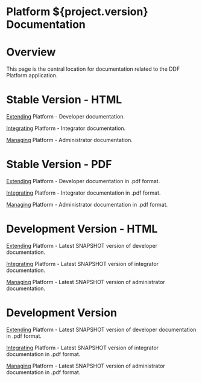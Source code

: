 Platform ${project.version} Documentation
==========

# Overview

This page is the central location for documentation related to the DDF Platform application.

# Stable Version - HTML

[Extending](http://artifacts.codice.org/service/local/repositories/public/content/ddf/platform/docs/${project.version}/docs-${project.version}-Extending.html) Platform - Developer documentation.

[Integrating](http://artifacts.codice.org/service/local/repositories/public/content/ddf/platform/docs/${project.version}/docs-${project.version}-Integrating.html) Platform - Integrator documentation.

[Managing](http://artifacts.codice.org/service/local/repositories/public/content/ddf/platform/docs/${project.version}/docs-${project.version}-Managing.html) Platform - Administrator documentation.

# Stable Version - PDF

[Extending](http://artifacts.codice.org/service/local/repositories/public/content/ddf/platform/docs/${project.version}/docs-${project.version}-Extending.pdf) Platform - Developer documentation in .pdf format.

[Integrating](http://artifacts.codice.org/service/local/repositories/public/content/ddf/platform/docs/${project.version}/docs-${project.version}-Integrating.pdf) Platform - Integrator documentation in .pdf format.

[Managing](http://artifacts.codice.org/service/local/repositories/public/content/ddf/platform/docs/${project.version}/docs-${project.version}-Managing.pdf) Platform - Administrator documentation in .pdf format.

# Development Version - HTML

[Extending](http://artifacts.codice.org/service/local/artifact/maven/redirect?r=snapshots&g=ddf.platform&a=docs&c=Extending&e=html&v=LATEST) Platform - Latest SNAPSHOT version of developer documentation.

[Integrating](http://artifacts.codice.org/service/local/artifact/maven/redirect?r=snapshots&g=ddf.platform&a=docs&c=Integrating&e=html&v=LATEST) Platform - Latest SNAPSHOT version of integrator documentation.

[Managing](http://artifacts.codice.org/service/local/artifact/maven/redirect?r=snapshots&g=ddf.platform&a=docs&c=Managing&e=html&v=LATEST) Platform - Latest SNAPSHOT version of administrator documentation.

# Development Version

[Extending](http://artifacts.codice.org/service/local/artifact/maven/redirect?r=snapshots&g=ddf.platform&a=docs&c=Extending&e=html&v=LATEST) Platform - Latest SNAPSHOT version of developer documentation in .pdf format.

[Integrating](http://artifacts.codice.org/service/local/artifact/maven/redirect?r=snapshots&g=ddf.platform&a=docs&c=Integrating&e=html&v=LATEST) Platform - Latest SNAPSHOT version of integrator documentation in .pdf format.

[Managing](http://artifacts.codice.org/service/local/artifact/maven/redirect?r=snapshots&g=ddf.platform&a=docs&c=Managing&e=html&v=LATEST) Platform - Latest SNAPSHOT version of administrator documentation in .pdf format.